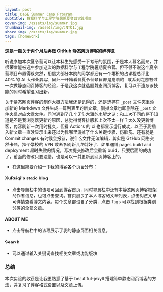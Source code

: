 ```yaml
---
layout: post
title: DaSE Summer Camp Program
subtitle: 数据科学与工程学院暑期夏令营实践项目
cover-img: /assets/img/summer.jpg
thumbnail-img: /assets/img/INTO1.jpg
share-img: /assets/img/summer.jpg
tags: [homework]
---
```


**这是一篇关于两个月后再做 GitHub 静态网页博客的碎碎念**

听说参加本次夏令营可以让本科生先感受一下考研的氛围，于是本人慕名而来，并很荣幸能被选中参加这次的数据科学与工程学院暑期夏令营。但不得不说这个夏令营项目布置得很突然，相信大部分本院的同学都还有一个堆积的占课程总评比 40% 的 AI 大作业要写，因此一开始看到夏令营项目都是崩溃的...联系到之前有过一次做静态网页博客的经验，于是我这次就选题静态网页博客，复习以不遗忘该技能的同时希望温习出新。

关于静态网页博客的制作大概方法我还是记得的，还是选择在 `_post` 文件夹里添加新的 Markdown 文件生成一篇列表里的新文章，删掉文章也即删除在 `_post` 文件夹里对应文章文件。同时遇到了几个无伤大雅的未解之谜：和上次不同的是不知道是不是我浏览器更新的原因，总觉得博客排版和上次不太一样？太久没更新博客，内容刷新一次用时挺久，但看 Actions 的 ci 也都显示运行成功，以至于我插入新文章一直没显示出来还以为我哪里漏掉了什么关键步骤，伤脑筋。还有就是 Commit changes 有时候会报错，说什么文件无法编辑，其实是 GitHub 网络突然卡顿，挂个学校的 VPN 或者多刷新几次就好了。如果遇到 pages build and deployment 超时失败的情况，再次提交修改后会重新 build，只要后面的成功了，前面的修改只要没错，也是可以一并更新到网页博客上的。

- 在这里简要介绍一下我的博客各个页面分布：

#### XuRuiqi's static blog
- 点击导航栏中的该项可回到博客首页，同时导航栏中还有本静态网页博客框架的作者信息，也可点击查询。首页展示了本人博客的文章列表，点击对应文章可详情查看博文内容。每个文章都设置了分类，点击 Tags 可以找到根据类别分类的全部文章。

#### ABOUT ME
- 点击导航栏中的该项展示了我的静态页面相关信息。

#### Search
- 可以通过输入关键词查找相关文章或功能版块

### 总结
本次实验的收获是让我更熟悉了基于 beautiful-jekyll 搭建简单静态网页博客的方法，并复习了博客格式设置以及文章上传。
